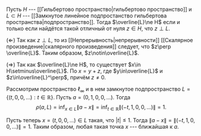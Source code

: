 Пусть $H$ --- [[Гильбертово пространство|гильбертово пространство]] и $L\subset H$ --- [[Замкнутое линейное подпростанство гильбертова пространства|подпространство]].
Тогда $\overline{L}\ne H$ если и только если найдётся такой отличный от нуля $z\in H$, что $z\perp L$.

($\Leftarrow$) Так как $z\perp L$, то из [[Непрерывность|непрерывности]] [[Скалярное произведение|скалярного произведения]] следует, что $z\perp \overline{L}$. 
Таким образом, $z\notin\overline{L}$.

($\Rightarrow$) Так как $\overline{L}\ne H$, то существует $x\in H\setminus\overline{L}$. 
По $x=y+z$, где $y\in\overline{L}$ и $z\in\overline{L}^\perp$, причём $z\ne 0$.

Рассмотрим пространство $\ell_\infty$ и в нем замкнутое подпространство $L=\left\lbrace (t,0,0,\ldots) : t\in\mathbb{R} \right\rbrace$. 
Пусть $a=(0,1,0,0,\ldots)$. 
Тогда $$\rho(a,L)=\inf_{x\in L}\lVert a-x \rVert=\inf_{t\in\mathbb{R}}\lVert (-t,1,0,0,\ldots) \rVert=1.$$

Пусть теперь $x=(t,0,0,\ldots)\in L$ такая, что $\lvert t \rvert\leqslant 1$. 
Тогда $\lVert a-x \rVert=\lVert (-t,1,0,0,\ldots) \rVert=1$. 
Таким образом, любая такая точка $x$ --- ближайшая к $a$.